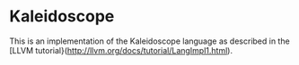 # Kaleidoscope

This is an implementation of the Kaleidoscope language as described in the
[LLVM tutorial}(http://llvm.org/docs/tutorial/LangImpl1.html).
